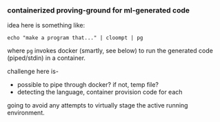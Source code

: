 ### containerized proving-ground for ml-generated code

idea here is something like:

`echo "make a program that..." | cloompt | pg`

where `pg` invokes docker (smartly, see below) to run the generated code (piped/stdin) in a container.

challenge here is-
- possible to pipe through docker? if not, temp file?
- detecting the language, container provision code for each

going to avoid any attempts to virtually stage the active running environment.
